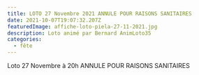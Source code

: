 ```yaml
---
title: LOTO 27 Novembre 2021 ANNULE POUR RAISONS SANITAIRES
date: 2021-10-07T19:07:32.207Z
featuredImage: affiche-loto-piela-27-11-2021.jpg
description: Loto animé par Bernard AnimLoto35
categories:
  - fête
---
```

Loto 27 Novembre à 20h ANNULE POUR RAISONS SANITAIRES